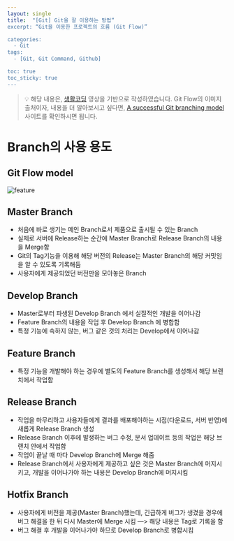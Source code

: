 ```yaml
---
layout: single
title:  "[Git] Git을 잘 이용하는 방법“
excerpt: “Git을 이용한 프로젝트의 흐름 (Git Flow)”

categories:
  - Git
tags:
  - [Git, Git Command, Github]

toc: true
toc_sticky: true
---
```


> 💡 해당 내용은, [생활코딩](https://www.youtube.com/playlist?list=PLuHgQVnccGMA8iwZwrGyNXCGy2LAAsTXk) 영상을 기반으로 작성하였습니다.
> Git Flow의 이미지 출처이자, 내용을 더 알아보시고 싶다면, [A successful Git branching model](https://nvie.com/posts/a-successful-git-branching-model/) 사이트를 확인하시면 됩니다.

# Branch의 사용 용도
## Git Flow model
![feature](https://user-images.githubusercontent.com/100764055/157468464-0921cb12-30b1-4b00-a792-acf92487234a.png)  


## Master Branch
- 처음에 바로 생기는 메인 Branch로서 제품으로 출시될 수 있는 Branch
- 실제로 서버에 Release하는 순간에 Master Branch로 Release Branch의 내용을 Merge함
- Git의 Tag기능을 이용해 해당 버전의 Release는 Master Branch의 해당 커밋임을 알 수 있도록 기록해둠
- 사용자에게 제공되었던 버전만을 모아놓은 Branch

## Develop Branch
- Master로부터 파생된 Develop Branch 에서 실질적인 개발을 이어나감
- Feature Branch의 내용을 작업 후 Develop Branch 에 병합함
- 특정 기능에 속하지 않는, 버그 같은 것의 처리는 Develop에서 이어나감

## Feature Branch
-  특정 기능을 개발해야 하는 경우에 별도의 Feature Branch를 생성해서 해당 브랜치에서 작업함

## Release Branch
- 작업을 마무리하고 사용자들에게 결과를 배포해야하는 시점(다운로드, 서버 반영)에 새롭게 Release Branch 생성
- Release Branch 이후에 발생하는 버그 수정, 문서 업데이트 등의 작업은 해당 브랜치 안에서 작업함
- 작업이 끝날 때 마다 Develop Branch에 Merge 해줌
- Release Branch에서 사용자에게 제공하고 싶은 것은 Master Branch에 머지시키고, 개발을 이어나가야 하는 내용은 Develop Branch에 머지시킴

## Hotfix Branch
- 사용자에게 버전을 제공(Master Branch)했는데, 긴급하게 버그가 생겼을 경우에 버그 해결을 한 뒤 다시 Master에 Merge 시킴 —> 해당 내용은 Tag로 기록을 함
- 버그 해결 후 개발을 이어나가야 하므로 Develop Branch로 병합시킴
